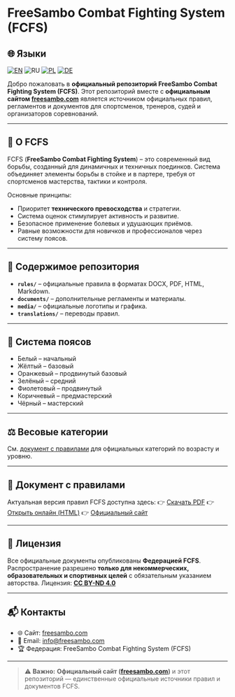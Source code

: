 # FreeSambo Combat Fighting System (FCFS)

## 🌐 Языки
[![EN](https://img.shields.io/badge/English-EN-blue)](./README.md)
![RU](https://img.shields.io/badge/Русский-RU-red)
[![PL](https://img.shields.io/badge/Polski-PL-green)](./README.pl.md)
[![DE](https://img.shields.io/badge/Deutsch-DE-yellow)](./README.de.md)

Добро пожаловать в **официальный репозиторий FreeSambo Combat Fighting System (FCFS)**.
Этот репозиторий вместе с **официальным сайтом [freesambo.com](https://freesambo.com)** является источником официальных правил, регламентов и документов для спортсменов, тренеров, судей и организаторов соревнований.

---

## 📖 О FCFS
FCFS (**FreeSambo Combat Fighting System**) – это современный вид борьбы, созданный для динамичных и техничных поединков.
Система объединяет элементы борьбы в стойке и в партере, требуя от спортсменов мастерства, тактики и контроля.

Основные принципы:
- Приоритет **технического превосходства** и стратегии.
- Система оценок стимулирует активность и развитие.
- Безопасное применение болевых и удушающих приёмов.
- Равные возможности для новичков и профессионалов через систему поясов.

---

## 📂 Содержимое репозитория
- **`rules/`** – официальные правила в форматах DOCX, PDF, HTML, Markdown.
- **`documents/`** – дополнительные регламенты и материалы.
- **`media/`** – официальные логотипы и графика.
- **`translations/`** – переводы правил.

---

## 🥋 Система поясов
- Белый – начальный
- Жёлтый – базовый
- Оранжевый – продвинутый базовый
- Зелёный – средний
- Фиолетовый – продвинутый
- Коричневый – предмастерский
- Чёрный – мастерский

---

## ⚖️ Весовые категории
См. [документ с правилами](rules/) для официальных категорий по возрасту и уровню.

---

## 📑 Документ с правилами
Актуальная версия правил FCFS доступна здесь:
👉 [Скачать PDF](rules/FCFS.RU.pdf)
👉 [Открыть онлайн (HTML)](rules/FCFS.RU.html)
👉 [Официальный сайт](https://freesambo.com)

---

## 📜 Лицензия
Все официальные документы опубликованы **Федерацией FCFS**.
Распространение разрешено **только для некоммерческих, образовательных и спортивных целей** с обязательным указанием авторства.
Лицензия: **[CC BY-ND 4.0](https://creativecommons.org/licenses/by-nd/4.0/)**

---

## 📬 Контакты
- 🌐 Сайт: [freesambo.com](https://freesambo.com)
- 📧 Email: info@freesambo.com
- 🏆 Федерация: FreeSambo Combat Fighting System (FCFS)

---

> ⚠️ **Важно:** **Официальный сайт ([freesambo.com](https://freesambo.com))** и этот репозиторий — единственные официальные источники правил и документов FCFS.
